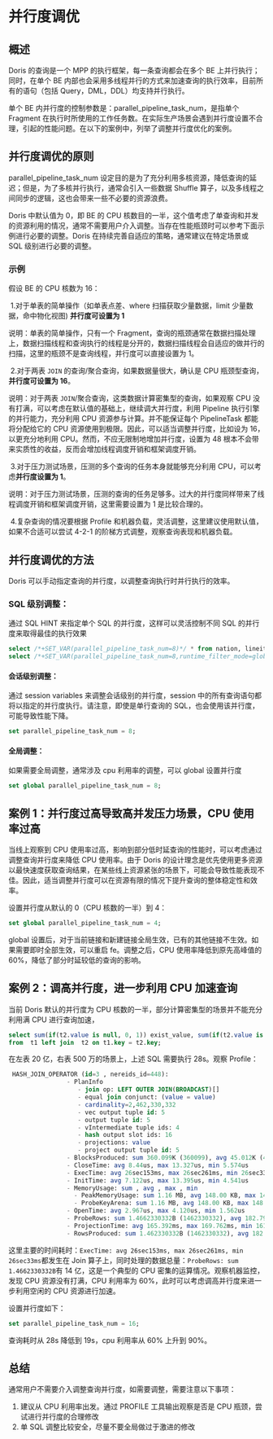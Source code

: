 # 并行度调优

## 概述

Doris 的查询是一个 MPP 的执行框架，每一条查询都会在多个 BE 上并行执行；同时，在单个 BE 内部也会采用多线程并行的方式来加速查询的执行效率，目前所有的语句（包括 Query，DML，DDL）均支持并行执行。

单个 BE 内并行度的控制参数是：parallel_pipeline_task_num，是指单个 Fragment 在执行时所使用的工作任务数。在实际生产场景会遇到并行度设置不合理，引起的性能问题。在以下的案例中，列举了调整并行度优化的案例。



## **并行度调优的原则**

parallel_pipeline_task_num 设定目的是为了充分利用多核资源，降低查询的延迟；但是，为了多核并行执行，通常会引入一些数据 Shuffle 算子，以及多线程之间同步的逻辑，这也会带来一些不必要的资源浪费。

Doris 中默认值为 0，即 BE 的 CPU 核数目的一半，这个值考虑了单查询和并发的资源利用的情况，通常不需要用户介入调整。当存在性能瓶颈时可以参考下面示例进行必要的调整。Doris 在持续完善自适应的策略，通常建议在特定场景或 SQL 级别进行必要的调整。

### **示例**

假设 BE 的 CPU 核数为 16：

​	1.对于单表的简单操作（如单表点差、where 扫描获取少量数据，limit 少量数据，命中物化视图) **并行度可设置为 1**

说明：单表的简单操作，只有一个 Fragment，查询的瓶颈通常在数据扫描处理上，数据扫描线程和查询执行的线程是分开的，数据扫描线程会自适应的做并行的扫描，这里的瓶颈不是查询线程，并行度可以直接设置为 1。

​	2.对于两表 `JOIN` 的查询/聚合查询，如果数据量很大，确认是 CPU 瓶颈型查询，**并行度可设置为 16**。

说明：对于两表 `JOIN`/聚合查询，这类数据计算密集型的查询，如果观察 CPU 没有打满，可以考虑在默认值的基础上，继续调大并行度，利用 Pipeline 执行引擎的并行能力，充分利用 CPU 资源参与计算。并不能保证每个 PipelineTask 都能将分配给它的 CPU 资源使用到极限。因此，可以适当调整并行度，比如设为 16，以更充分地利用 CPU。然而，不应无限制地增加并行度，设置为 48 根本不会带来实质性的收益，反而会增加线程调度开销和框架调度开销。

​	3.对于压力测试场景，压测的多个查询的任务本身就能够充分利用 CPU，可以考虑**并行度设置为 1**。

说明：对于压力测试场景，压测的查询的任务足够多。过大的并行度同样带来了线程调度开销和框架调度开销，这里需要设置为 1 是比较合理的。

​	4.复杂查询的情况要根据 Profile 和机器负载，灵活调整，这里建议使用默认值，如果不合适可以尝试 4-2-1 的阶梯方式调整，观察查询表现和机器负载。



## **并行度调优的方法**

Doris 可以手动指定查询的并行度，以调整查询执行时并行执行的效率。

### **SQL 级别调整：**

通过 SQL HINT 来指定单个 SQL 的并行度，这样可以灵活控制不同 SQL 的并行度来取得最佳的执行效果

```SQL
select /*+SET_VAR(parallel_pipeline_task_num=8)*/ * from nation, lineitem where lineitem.l_suppkey = nation.n_nationkey
select /*+SET_VAR(parallel_pipeline_task_num=8,runtime_filter_mode=global)*/ * from nation, lineitem where lineitem.l_suppkey = nation.n_nationkey
```

#### **会话级别调整：**

通过 session variables 来调整会话级别的并行度，session 中的所有查询语句都将以指定的并行度执行。请注意，即使是单行查询的 SQL，也会使用该并行度，可能导致性能下降。

```SQL
set parallel_pipeline_task_num = 8;
```

#### **全局调整：**

如果需要全局调整，通常涉及 cpu 利用率的调整，可以 global 设置并行度

```SQL
set global parallel_pipeline_task_num = 8;
```



## 案例 1：并行度过高导致高并发压力场景，CPU 使用率过高

当线上观察到 CPU 使用率过高，影响到部分低时延查询的性能时，可以考虑通过调整查询并行度来降低 CPU 使用率。由于 Doris 的设计理念是优先使用更多资源以最快速度获取查询结果，在某些线上资源紧张的场景下，可能会导致性能表现不佳。因此，适当调整并行度可以在资源有限的情况下提升查询的整体稳定性和效率。

设置并行度从默认的 0（CPU 核数的一半）到 4：

```SQL
set global parallel_pipeline_task_num = 4;
```

global 设置后，对于当前链接和新建链接全局生效，已有的其他链接不生效。如果需要即时全部生效，可以重启 fe。调整之后，CPU 使用率降低到原先高峰值的 60%，降低了部分时延较低的查询的影响。

## 案例 2：调高并行度，进一步利用 CPU 加速查询

当前 Doris 默认的并行度为 CPU 核数的一半，部分计算密集型的场景并不能充分利用满 CPU 进行查询加速，

```SQL
select sum(if(t2.value is null, 0, 1)) exist_value, sum(if(t2.value is null, 1, 0)) no_exist_value
from  t1 left join  t2 on t1.key = t2.key;
```

在左表 20 亿，右表 500 万的场景上，上述 SQL 需要执行 28s。观察 Profile：

```SQL
 HASH_JOIN_OPERATOR (id=3 , nereids_id=448):
                - PlanInfo
                   - join op: LEFT OUTER JOIN(BROADCAST)[]
                   - equal join conjunct: (value = value)
                   - cardinality=2,462,330,332
                   - vec output tuple id: 5
                   - output tuple id: 5
                   - vIntermediate tuple ids: 4 
                   - hash output slot ids: 16 
                   - projections: value
                   - project output tuple id: 5
                - BlocksProduced: sum 360.099K (360099), avg 45.012K (45012), max 45.014K (45014), min 45.011K (45011)
                - CloseTime: avg 8.44us, max 13.327us, min 5.574us
                - ExecTime: avg 26sec153ms, max 26sec261ms, min 26sec33ms
                - InitTime: avg 7.122us, max 13.395us, min 4.541us
                - MemoryUsage: sum , avg , max , min 
                  - PeakMemoryUsage: sum 1.16 MB, avg 148.00 KB, max 148.00 KB, min 148.00 KB
                  - ProbeKeyArena: sum 1.16 MB, avg 148.00 KB, max 148.00 KB, min 148.00 KB
                - OpenTime: avg 2.967us, max 4.120us, min 1.562us
                - ProbeRows: sum 1.4662330332B (1462330332), avg 182.791291M (182791291), max 182.811875M (182811875), min 182.782658M (182782658)
                - ProjectionTime: avg 165.392ms, max 169.762ms, min 161.727ms
                - RowsProduced: sum 1.462330332B (1462330332), avg 182.791291M (182791291), max 182.811875M (182811875), min 182.782658M (182782658)
```

这里主要的时间耗时：`ExecTime: avg 26sec153ms, max 26sec261ms, min 26sec33ms`都发生在 Join 算子上，同时处理的数据总量：`ProbeRows: sum 1.4662330332B`有 14 亿，这是一个典型的 CPU 密集的运算情况。观察机器监控，发现 CPU 资源没有打满，CPU 利用率为 60%，此时可以考虑调高并行度来进一步利用空闲的 CPU 资源进行加速。

设置并行度如下：

```SQL
set parallel_pipeline_task_num = 16;
```

查询耗时从 28s 降低到 19s，cpu 利用率从 60% 上升到 90%。

## 总结

通常用户不需要介入调整查询并行度，如需要调整，需要注意以下事项：

1. 建议从 CPU 利用率出发。通过 PROFILE 工具输出观察是否是 CPU 瓶颈，尝试进行并行度的合理修改
2. 单 SQL 调整比较安全，尽量不要全局做过于激进的修改
